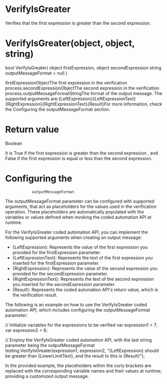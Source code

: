 ﻿# VerifyIsGreater

Verifies that the first expression is greater than the second expression.

# 



# VerifyIsGreater(object, object, string)

bool VerifyIsGreater(
       object firstExpression,
       object secondExpression
       string outputMessageFormat = null
)

firstExpressionObjectThe first expression in the verification process.secondExpressionObjectThe second expression in the verification process.outputMessageFormatStringThe format of the output message. The supported arguments are:{LeftExpression}{LeftExpressionText}{RightExpression}{RightExpressionText}{Result}For more information, check the Configuring the
                                    outputMessageFormat section.

# Return value

Boolean

It is True if the first expression is greater than the second
                expression , and False if the first expression is equal or less
                than the second expression.

# Configuring the
                outputMessageFormat

The outputMessageFormat parameter can be configured with supported
                arguments, that act as placeholders for the values used in the verification
                operation. These placeholders are automatically populated with the variables or
                values defined when invoking the coded automation API at runtime.

For the VerifyIsGreater coded automation API, you can implement the following
                supported arguments when creating an output message:

* {LeftExpression}: Represents the value of the first expression you provided for the firstExpression parameter.
* {LeftExpressionText}: Represents the text of the first expression you inserted for the firstExpression parameter.
* {RightExpression}: Represents the value of the second expression you provided for the secondExpression parameter.
* {RightExpressionText}: Represents the text of the second expression you inserted for the secondExpression parameter.
* {Result}: Represents the coded automation API's return value, which is the verification result.

The following is an example on how to use the VerifyIsGreater coded automation API,
                which includes configuring the outputMessageFormat parameter:

// Initialize variables for the expressions to be verified
var expression1 = 7;
var expression2 = 6;

// Employ the VerifyIsGreater coded automation API, with the last string parameter being the outputMessageFormat
testing.VerifyIsGreater(expression1, expression2, "{LeftExpression} should be greater than {LowerLimitText}, and the result to this is {Result}");

In the provided example, the placeholders within the curly brackets are replaced with
                the corresponding variable names and their values at runtime, providing a customized
                output message.
